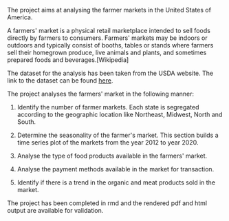 The project aims at analysing the farmer markets in the United States of America. 

A farmers' market is a physical retail marketplace intended to sell foods directly by farmers to consumers. Farmers' markets may be indoors or outdoors and typically consist of booths, tables or stands where farmers sell their homegrown produce, live animals and plants, and sometimes prepared foods and beverages.[Wikipedia]

The dataset for the analysis has been taken from the USDA website. The link to the dataset can be found [here](https://www.ams.usda.gov/local-food-directories/farmersmarkets). 

The project analyses the farmers' market in the following manner:

1. Identify the number of farmer markets. Each state is segregated according to the geographic location like Northeast, Midwest, North and South.

2. Determine the seasonality of the farmer's market. This section builds a time series plot of the markets from the year 2012 to year 2020.

3. Analyse the type of food products available in the farmers' market.

4. Analyse the payment methods available in the market for transaction.

5. Identify if there is a trend in the organic and meat products sold in the market.

The project has been completed in rmd and the rendered pdf and html output are available for validation.
